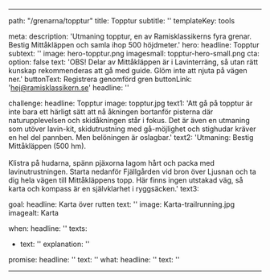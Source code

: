 ---

path: "/grenarna/topptur"
title: Topptur
subtitle: ''
templateKey: tools

meta: 
  description: 'Utmaning topptur, en av Ramisklassikerns fyra grenar. Bestig Mittåkläppen och samla ihop 500 höjdmeter.'
hero:
  headline: Topptur
  subtext: ''
  image: hero-topptur.png
  imagesmall: topptur-hero-small.png
  cta:
    option: false
    text: 'OBS! Delar av Mittåkläppen är i Lavinterräng, så utan rätt kunskap rekommenderas att gå med guide. Glöm inte att njuta på vägen ner.'
    buttonText: Registrera genomförd gren
    buttonLink: 'hej@ramisklassikern.se'
    headline: ''

challenge:
  headline: Topp&shy;tur
  image: topptur.jpg
  text1: 'Att gå på topptur är inte bara ett härligt sätt att nå åkningen bortanför pisterna där naturupplevelsen och skidåkningen står i fokus. Det är även en utmaning som utöver lavin-kit, skidutrustning med gå-möjlighet och stighudar kräver en hel del pannben. Men belöningen är oslagbar.' 
  text2: 'Utmaning: Bestig Mittåkläppen (500 hm).<br><br>Klistra på hudarna, spänn pjäxorna lagom hårt och packa med lavinutrustningen. Starta nedanför Fjällgården vid bron över Ljusnan och ta dig hela vägen till Mittåkläppens topp. Här finns ingen utstakad väg, så karta och kompass är en självklarhet i ryggsäcken.'
  text3:

goal:
  headline: Karta över rutten
  text: '' 
  image: Karta-trailrunning.jpg
  imagealt: Karta

when:
  headline: ''
  texts:
  - text: ''
    explanation: ''

 
promise:
  headline: ''
  text: ''
what:
  headline: ''
  text: ''

---